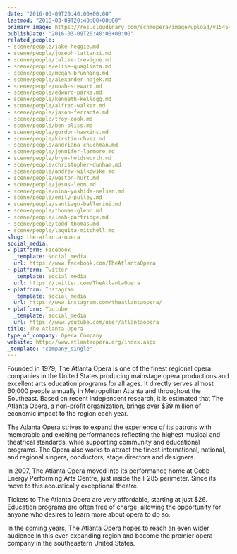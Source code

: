 ```yaml
---
date: "2016-03-09T20:40:00+00:00"
lastmod: "2016-03-09T20:40:00+00:00"
primary_image: https://res.cloudinary.com/schmopera/image/upload/v1545409169/media/webhook-uploads/1457555839627/Logo%20-%20The%20Atlanta%20Opera.jpg.jpg
publishDate: "2016-03-09T20:40:00+00:00"
related_people:
- scene/people/jake-heggie.md
- scene/people/joseph-lattanzi.md
- scene/people/talise-trevigne.md
- scene/people/elise-quagliata.md
- scene/people/megan-brunning.md
- scene/people/alexander-hajek.md
- scene/people/noah-stewart.md
- scene/people/edward-parks.md
- scene/people/kenneth-kellogg.md
- scene/people/alfred-walker.md
- scene/people/jason-ferrante.md
- scene/people/troy-cook.md
- scene/people/ben-bliss.md
- scene/people/gordon-hawkins.md
- scene/people/kirstin-chvez.md
- scene/people/andriana-chuchman.md
- scene/people/jennifer-larmore.md
- scene/people/bryn-holdsworth.md
- scene/people/christopher-dunham.md
- scene/people/andrew-wilkowske.md
- scene/people/weston-hurt.md
- scene/people/jesus-leon.md
- scene/people/nina-yoshida-nelsen.md
- scene/people/emily-pulley.md
- scene/people/santiago-ballerini.md
- scene/people/thomas-glenn.md
- scene/people/leah-partridge.md
- scene/people/todd-thomas.md
- scene/people/laquita-mitchell.md
slug: the-atlanta-opera
social_media:
- platform: Facebook
  _template: social_media
  url: https://www.facebook.com/TheAtlantaOpera
- platform: Twitter
  _template: social_media
  url: https://twitter.com/TheAtlantaOpera
- platform: Instagram
  _template: social_media
  url: https://www.instagram.com/theatlantaopera/
- platform: Youtube
  _template: social_media
  url: https://www.youtube.com/user/atlantaopera
title: The Atlanta Opera
type_of_company: Opera Company
website: http://www.atlantaopera.org/index.aspx
_template: "company_single"
---
```


Founded in 1979, The Atlanta Opera is one of the finest regional opera companies in the United States producing mainstage opera productions and excellent arts education programs for all ages. It directly serves almost 60,000 people annually in Metropolitan Atlanta and throughout the Southeast. Based on recent independent research, it is estimated that The Atlanta Opera, a non-profit organization, brings over $39 million of economic impact to the region each year.

The Atlanta Opera strives to expand the experience of its patrons with memorable and exciting performances reflecting the highest musical and theatrical standards, while supporting community and educational programs. The Opera also works to attract the finest international, national, and regional singers, conductors, stage directors and designers. 

In 2007, The Atlanta Opera moved into its performance home at Cobb Energy Performing Arts Centre, just inside the I-285 perimeter. Since its move to this acoustically exceptional theatre. 

Tickets to The Atlanta Opera are very affordable, starting at just $26. Education programs are often free of charge, allowing the opportunity for anyone who desires to learn more about opera to do so. 

In the coming years, The Atlanta Opera hopes to reach an even wider audience in this ever-expanding region and become the premier opera company in the southeastern United States.
